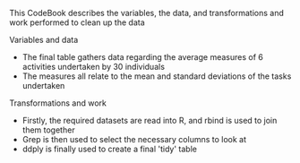This CodeBook describes the variables, the data, and transformations and work performed to clean up the data

Variables and data
- The final table gathers data regarding the average measures of 6 activities undertaken by 30 individuals
- The measures all relate to the mean and standard deviations of the tasks undertaken

Transformations and work
- Firstly, the required datasets are read into R, and rbind is used to join them together
- Grep is then used to select the necessary columns to look at 
- ddply is finally used to create a final 'tidy' table 


